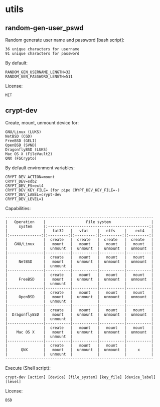 # utils

random-gen-user_pswd
------------

Random generate user name and password [bash script]:

    36 unique characters for username
    91 unique characters for password

By default:

    RANDOM_GEN_USERNAME_LENGTH=32
    RANDOM_GEN_PASSWORD_LENGTH=511

License:

    MIT


crypt-dev
------------

Create, mount, unmount device for:

    GNU/Linux (LUKS)
    NetBSD (CGD)
    FreeBSD (GELI)
    OpenBSD (SVND)
    DragonflyBSD (LUKS)
    Mac OS X (FileVault2)
    QNX (FSCrypto)

By default environment variables:

    CRYPT_DEV_ACTION=mount
    CRYPT_DEV=sdb2
    CRYPT_DEV_FS=ext4
    CRYPT_DEV_KEY_FILE= (for pipe CRYPT_DEV_KEY_FILE=-)
    CRYPT_DEV_LABEL=crypt-dev
    CRYPT_DEV_LEVEL=1

Capabilities:

    ------------------------------------------------------------------
    |   Operation    |                  File system                  |
    |     system     |:---------------------------------------------:|
    |                |   fat32   |   vfat    |   ntfs    |    ext4   |
    |:--------------:|:---------:|:---------:|:---------:|:---------:|
    |                |  create   |  create   |  create   |  create   |
    |   GNU/Linux    |   mount   |   mount   |   mount   |   mount   |
    |                |  unmount  |  unmount  |  unmount  |  unmount  |
    |----------------|-----------|-----------|-----------|-----------|
    |                |  create   |   mount   |   mount   |   mount   |
    |     NetBSD     |   mount   |  unmount  |  unmount  |  unmount  |
    |                |  unmount  |           |           |           |
    |----------------|-----------|-----------|-----------|-----------|
    |                |  create   |   mount   |   mount   |   mount   |
    |     FreeBSD    |   mount   |  unmount  |  unmount  |  unmount  |
    |                |  unmount  |           |           |           |
    |----------------|-----------|-----------|-----------|-----------|
    |                |  create   |   mount   |   mount   |   mount   |
    |     OpenBSD    |   mount   |  unmount  |  unmount  |  unmount  |
    |                |  unmount  |           |           |           |
    |----------------|-----------|-----------|-----------|-----------|
    |                |  create   |   mount   |   mount   |   mount   |
    |  DragonflyBSD  |   mount   |  unmount  |  unmount  |  unmount  |
    |                |  unmount  |           |           |           |
    |----------------|-----------|-----------|-----------|-----------|
    |                |  create   |   mount   |   mount   |   mount   |
    |    Mac OS X    |   mount   |  unmount  |  unmount  |  unmount  |
    |                |  unmount  |           |           |           |
    |----------------|-----------|-----------|-----------|-----------|
    |                |  create   |   mount   |   mount   |           |
    |      QNX       |   mount   |  unmount  |  unmount  |     x     |
    |                |  unmount  |           |           |           |
    ------------------------------------------------------------------

Execute (Shell script):

    crypt-dev [action] [device] [file_system] [key_file] [device_label] [level]

License:

    BSD
